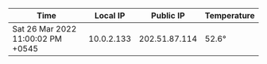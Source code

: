 | Time     | Local IP | Public IP | Temperature |
| ----------- | ----------- | ----------- | ----------- |
| Sat 26 Mar 2022 11:00:02 PM +0545      | 10.0.2.133     | 202.51.87.114  | 52.6° |
